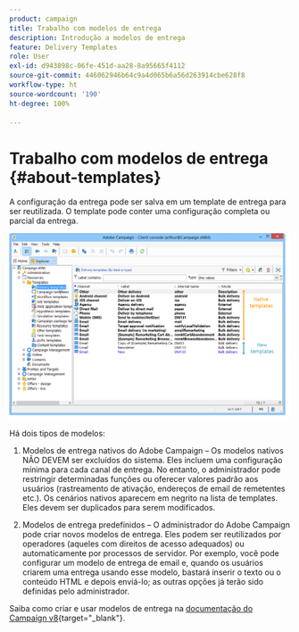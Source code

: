 ```yaml
---
product: campaign
title: Trabalho com modelos de entrega
description: Introdução a modelos de entrega
feature: Delivery Templates
role: User
exl-id: d943898c-06fe-451d-aa28-8a95665f4112
source-git-commit: 446062946b64c9a4d065b6a56d263914cbe628f8
workflow-type: ht
source-wordcount: '190'
ht-degree: 100%

---
```


# Trabalho com modelos de entrega {#about-templates}

A configuração da entrega pode ser salva em um template de entrega para ser reutilizada. O template pode conter uma configuração completa ou parcial da entrega.

![](assets/s_user_template_list.png)

Há dois tipos de modelos:

1. Modelos de entrega nativos do Adobe Campaign – Os modelos nativos NÃO DEVEM ser excluídos do sistema. Eles incluem uma configuração mínima para cada canal de entrega. No entanto, o administrador pode restringir determinadas funções ou oferecer valores padrão aos usuários (rastreamento de ativação, endereços de email de remetentes etc.). Os cenários nativos aparecem em negrito na lista de templates. Eles devem ser duplicados para serem modificados.

1. Modelos de entrega predefinidos – O administrador do Adobe Campaign pode criar novos modelos de entrega. Eles podem ser reutilizados por operadores (aqueles com direitos de acesso adequados) ou automaticamente por processos de servidor. Por exemplo, você pode configurar um modelo de entrega de email e, quando os usuários criarem uma entrega usando esse modelo, bastará inserir o texto ou o conteúdo HTML e depois enviá-lo; as outras opções já terão sido definidas pelo administrador.


Saiba como criar e usar modelos de entrega na [documentação do Campaign v8](https://experienceleague.adobe.com/pt-br/docs/campaign/campaign-v8/send/create-templates){target="_blank"}.